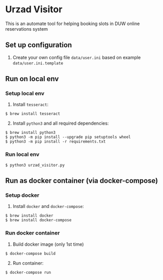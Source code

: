 # Urzad Visitor
This is an automate tool for helping booking slots in DUW online reservations system

## Set up configuration
1. Create your own config file `data/user.ini` based on example `data/user.ini.template`

## Run on local env
### Setup local env
1. Install `tesseract`:
```
$ brew install tesseract
```
2. Install `python3` and all required dependencies:
```
$ brew install python3
$ python3 -m pip install --upgrade pip setuptools wheel
$ python3 -m pip install -r requirements.txt
```
### Run local env
```
$ python3 urzad_visitor.py
```


## Run as docker container (via docker-compose)
### Setup docker
1. Install `docker` and `docker-compose`:
```
$ brew install docker
$ brew install docker-compose
```

### Run docker container
1. Build docker image (only 1st time)
```
$ docker-compose build
```
2. Run container:
```
$ docker-compose run
```